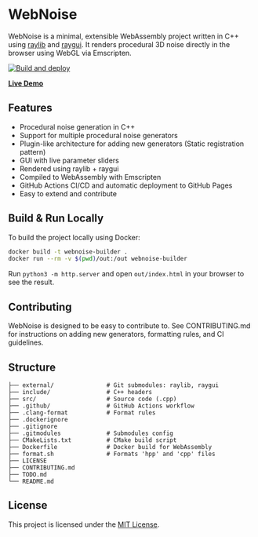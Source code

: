 # WebNoise

WebNoise is a minimal, extensible WebAssembly project written in C++ using [raylib](https://www.raylib.com/) and [raygui](https://github.com/raysan5/raygui). It renders procedural 3D noise  directly in the browser using WebGL via Emscripten.

[![Build and deploy](https://github.com/BirdUp9000/webnoise/actions/workflows/deploy.yml/badge.svg)](https://github.com/BirdUp9000/webnoise/actions/workflows/deploy.yml)

**[Live Demo](https://birdup9000.github.io/webnoise/)**

## Features

- Procedural noise generation in C++
- Support for multiple procedural noise generators
- Plugin-like architecture for adding new generators (Static registration pattern)
- GUI with live parameter sliders
- Rendered using raylib + raygui
- Compiled to WebAssembly with Emscripten
- GitHub Actions CI/CD and automatic deployment to GitHub Pages
- Easy to extend and contribute

## Build & Run Locally

To build the project locally using Docker:

```bash
docker build -t webnoise-builder .
docker run --rm -v $(pwd)/out:/out webnoise-builder
```
Run ```python3 -m http.server``` and open ```out/index.html``` in your browser to see the result.

## Contributing
WebNoise is designed to be easy to contribute to.
See CONTRIBUTING.md for instructions on adding new generators, formatting rules, and CI guidelines.

## Structure
```
├── external/               # Git submodules: raylib, raygui
├── include/                # C++ headers
├── src/                    # Source code (.cpp)
├── .github/                # GitHub Actions workflow
├── .clang-format           # Format rules
├── .dockerignore
├── .gitignore
├── .gitmodules             # Submodules config
├── CMakeLists.txt          # CMake build script
├── Dockerfile              # Docker build for WebAssembly
├── format.sh               # Formats 'hpp' and 'cpp' files
├── LICENSE
├── CONTRIBUTING.md
├── TODO.md
└── README.md
```

## License

This project is licensed under the [MIT License](LICENSE).

